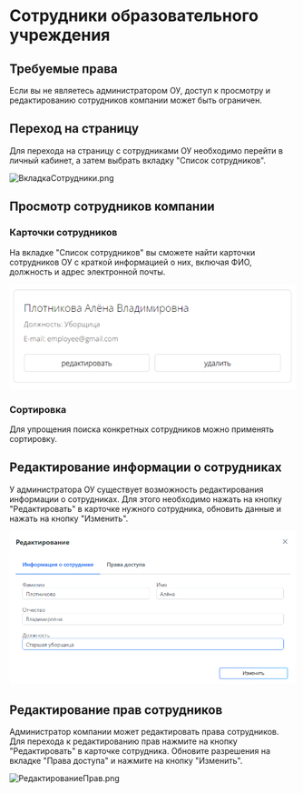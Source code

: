 # Сотрудники образовательного учреждения

## Требуемые права
Если вы не являетесь администратором ОУ, доступ к просмотру и редактированию сотрудников компании может быть ограничен.

## Переход на страницу
Для перехода на страницу с сотрудниками ОУ необходимо перейти в личный кабинет, а затем выбрать вкладку "Список сотрудников".

![ВкладкаСотрудники.png](../files/ВкладкаСотрудники.png)

## Просмотр сотрудников компании
### Карточки сотрудников
На вкладке "Список сотрудников" вы сможете найти карточки сотрудников ОУ с краткой информацией о них, включая ФИО, должность и адрес электронной почты.

![Сотрудник.png](../../files/СотрудникКомпании.png)

### Сортировка
Для упрощения поиска конкретных сотрудников можно применять сортировку.

## Редактирование информации о сотрудниках
У администратора ОУ существует возможность редактирования информации о сотрудниках. Для этого необходимо нажать на кнопку "Редактировать" в карточке нужного сотрудника, обновить данные и нажать на кнопку "Изменить".

![РедактированиеСотрудника.png](../../files/РедактированиеСотрудника.png)

## Редактирование прав сотрудников
Администратор компании может редактировать права сотрудников. Для перехода к редактированию прав нажмите на кнопку "Редактировать" в карточке сотрудника. Обновите разрешения на вкладке "Права доступа" и нажмите на кнопку "Изменить".

![РедактированиеПрав.png](../files/РедактированиеПрав.png)
